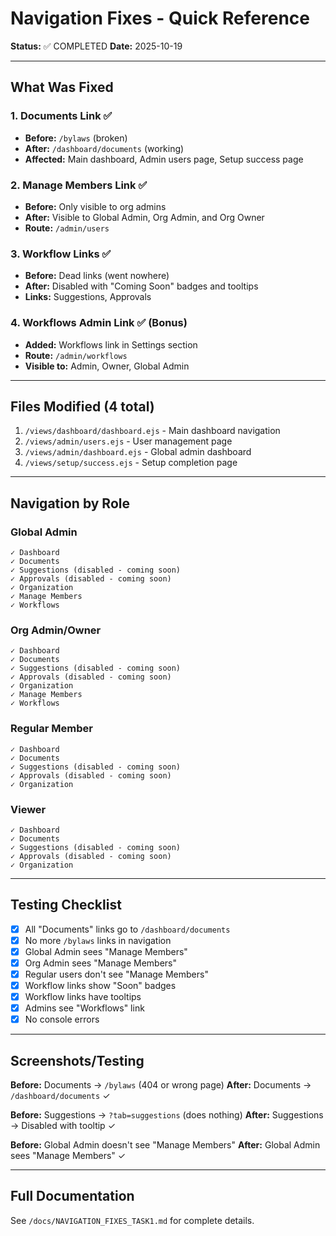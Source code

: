 # Navigation Fixes - Quick Reference

**Status:** ✅ COMPLETED
**Date:** 2025-10-19

---

## What Was Fixed

### 1. Documents Link ✅
- **Before:** `/bylaws` (broken)
- **After:** `/dashboard/documents` (working)
- **Affected:** Main dashboard, Admin users page, Setup success page

### 2. Manage Members Link ✅
- **Before:** Only visible to org admins
- **After:** Visible to Global Admin, Org Admin, and Org Owner
- **Route:** `/admin/users`

### 3. Workflow Links ✅
- **Before:** Dead links (went nowhere)
- **After:** Disabled with "Coming Soon" badges and tooltips
- **Links:** Suggestions, Approvals

### 4. Workflows Admin Link ✅ (Bonus)
- **Added:** Workflows link in Settings section
- **Route:** `/admin/workflows`
- **Visible to:** Admin, Owner, Global Admin

---

## Files Modified (4 total)

1. `/views/dashboard/dashboard.ejs` - Main dashboard navigation
2. `/views/admin/users.ejs` - User management page
3. `/views/admin/dashboard.ejs` - Global admin dashboard
4. `/views/setup/success.ejs` - Setup completion page

---

## Navigation by Role

### Global Admin
```
✓ Dashboard
✓ Documents
✓ Suggestions (disabled - coming soon)
✓ Approvals (disabled - coming soon)
✓ Organization
✓ Manage Members
✓ Workflows
```

### Org Admin/Owner
```
✓ Dashboard
✓ Documents
✓ Suggestions (disabled - coming soon)
✓ Approvals (disabled - coming soon)
✓ Organization
✓ Manage Members
✓ Workflows
```

### Regular Member
```
✓ Dashboard
✓ Documents
✓ Suggestions (disabled - coming soon)
✓ Approvals (disabled - coming soon)
✓ Organization
```

### Viewer
```
✓ Dashboard
✓ Documents
✓ Suggestions (disabled - coming soon)
✓ Approvals (disabled - coming soon)
✓ Organization
```

---

## Testing Checklist

- [x] All "Documents" links go to `/dashboard/documents`
- [x] No more `/bylaws` links in navigation
- [x] Global Admin sees "Manage Members"
- [x] Org Admin sees "Manage Members"
- [x] Regular users don't see "Manage Members"
- [x] Workflow links show "Soon" badges
- [x] Workflow links have tooltips
- [x] Admins see "Workflows" link
- [x] No console errors

---

## Screenshots/Testing

**Before:** Documents → `/bylaws` (404 or wrong page)
**After:** Documents → `/dashboard/documents` ✓

**Before:** Suggestions → `?tab=suggestions` (does nothing)
**After:** Suggestions → Disabled with tooltip ✓

**Before:** Global Admin doesn't see "Manage Members"
**After:** Global Admin sees "Manage Members" ✓

---

## Full Documentation

See `/docs/NAVIGATION_FIXES_TASK1.md` for complete details.
